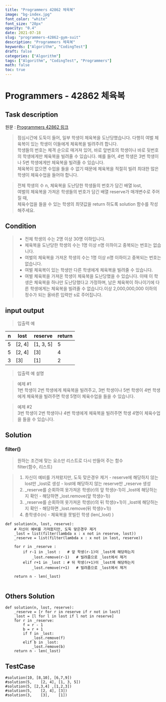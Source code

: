 ```yaml
---
title: "Programmers 42862 체육복"
image: "bg-index.jpg"
font_color: "white"
font_size: "28px"
opacity: "0.4"
date: 2021-07-18
slug: "programmers-42862-gym-suit"
description: "Programmers 체육복"
keywords: ["Algorithm", "CodingTest"]
draft: false
categories: ["Algorithm"]
tags: ["Algorithm", "CodingTest", "Programmers"]
math: false
toc: true
---
```


# Programmers - 42862 체육복

## Task description

원문 : <a href="https://programmers.co.kr/learn/courses/30/lessons/42862">Programmers 42862 링크</a>

> 점심시간에 도둑이 들어, 일부 학생이 체육복을 도난당했습니다. 
다행히 여벌 체육복이 있는 학생이 이들에게 체육복을 빌려주려 합니다. <br> 
학생들의 번호는 체격 순으로 매겨져 있어, 바로 앞번호의 학생이나 바로 뒷번호의 학생에게만 체육복을 빌려줄 수 있습니다. 
예를 들어, 4번 학생은 3번 학생이나 5번 학생에게만 체육복을 빌려줄 수 있습니다. <br>
체육복이 없으면 수업을 들을 수 없기 때문에 체육복을 적절히 빌려 최대한 많은 학생이 체육수업을 들어야 합니다.

> 전체 학생의 수 n, 체육복을 도난당한 학생들의 번호가 담긴 배열 lost, <br>
 여벌의 체육복을 가져온 학생들의 번호가 담긴 배열 reserve가 매개변수로 주어질 때, <br>
 체육수업을 들을 수 있는 학생의 최댓값을 return 하도록 solution 함수를 작성해주세요.

## Condition
> - 전체 학생의 수는 2명 이상 30명 이하입니다.
> - 체육복을 도난당한 학생의 수는 1명 이상 n명 이하이고 중복되는 번호는 없습니다.
> - 여벌의 체육복을 가져온 학생의 수는 1명 이상 n명 이하이고 중복되는 번호는 없습니다.
> - 여벌 체육복이 있는 학생만 다른 학생에게 체육복을 빌려줄 수 있습니다.
> - 여벌 체육복을 가져온 학생이 체육복을 도난당했을 수 있습니다. 이때 이 학생은 체육복을 하나만 도난당했다고 가정하며, 남은 체육복이 하나이기에 다른 학생에게는 체육복을 빌려줄 수 없습니다.이상 2,000,000,000 이하의 정수가 되는 올바른 입력만 s로 주어집니다.


## input output
> 입출력 예

n	| lost |	reserve |	return
---|----|----|---------
5	|[2, 4]	|[1, 3, 5]	|5
5	|[2, 4]	|[3]	|4
3	|[3]	|[1]	|2

> 입출력 예 설명 <br>

>예제 #1<br>
1번 학생이 2번 학생에게 체육복을 빌려주고, 3번 학생이나 5번 학생이 4번 학생에게 체육복을 빌려주면 학생 5명이 체육수업을 들을 수 있습니다.

>예제 #2<br>
3번 학생이 2번 학생이나 4번 학생에게 체육복을 빌려주면 학생 4명이 체육수업을 들을 수 있습니다.


## Solution 
### filter()
> 원하는 조건에 맞는 요소만 리스트로 다시 만들어 주는 함수<br>
> filter(함수, 리스트)

> 1. 자신이 예비를 가져왔지만, 도둑 맞은경우 제거
	- reserve에 해당하지 않는 lost만 _lost로 생성 
	- lost에 해당하지 않는 reserve만 _reserve 생성
> 2. _reserve를 순회하여 옷가져온 학생(r)의 앞 학생(r-1)이 _lost에 해당하는지 확인
	- 해당하면 _lost.remove(앞 학생(r-1)) 
> 3. _reserve를 순회하여 옷가져온 학생(r)의 뒤 학생(r+1)이 _lost에 해당하는지 확인 
	- 해당하면 _lost.remove(뒤 학생(r+1))
> 4. 총학생수(n) - 체육복을 못빌린 학생 (len(_lost) )

```
def solution(n, lost, reserve):
	# 자신이 예비를 가져왔지만, 도둑 맞은경우 제거
    _lost = list(filter(lambda x : x not in reserve, lost))
    _reserve = list(filter(lambda x : x not in lost, reserve))

    for r in _reserve :
        if r-1 in _lost :   # 앞 학생(r-1)이 _lost에 해당하는지
            _lost.remove(r-1)	# 빌려줌으로 _lost에서 제거
        elif r+1 in _lost : # 뒤 학생(r+1)이 _lost에 해당하는지
            _lost.remove(r+1)	# 빌려줌으로 _lost에서 제거
        
    return n - len(_lost)
    
```

## Others Solution 
```
def solution(n, lost, reserve):
    _reserve = [r for r in reserve if r not in lost]
    _lost = [l for l in lost if l not in reserve]
    for r in _reserve:
        f = r - 1
        b = r + 1
        if f in _lost:
            _lost.remove(f)
        elif b in _lost:
            _lost.remove(b)
    return n - len(_lost)
```

## TestCase
```
#solution(10, [8,10], [6,7,9])
#solution(5,	[2, 4],	[1, 3, 5])
#solution(5, [2,3,4] ,[1,2,3])
#solution(5,	[2, 4],	[3])
#solution(3,	[3],	[1])
```
